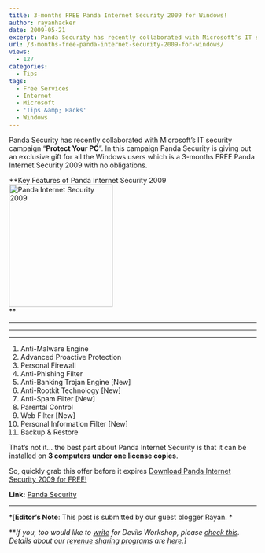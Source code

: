 ```yaml
---
title: 3-months FREE Panda Internet Security 2009 for Windows!
author: rayanhacker
date: 2009-05-21
excerpt: Panda Security has recently collaborated with Microsoft’s IT security campaign “Protect Your PC”. In this campaign Panda Security is giving out an exclusive gift for all the Windows users which is a 3-months FREE Panda Internet Security 2009 with no obligations.
url: /3-months-free-panda-internet-security-2009-for-windows/
views:
  - 127
categories:
  - Tips
tags:
  - Free Services
  - Internet
  - Microsoft
  - 'Tips &amp; Hacks'
  - Windows
---
```

Panda Security has recently collaborated with Microsoft’s IT security campaign “**Protect Your PC**”. In this campaign Panda Security is giving out an exclusive gift for all the Windows users which is a 3-months FREE Panda Internet Security 2009 with no obligations.

**Key Features of Panda Internet Security 2009<img class="alignright size-full wp-image-9008" src="http://cdn.devilsworkshop.org/files/2009/05/panda2009.jpg" alt="Panda Internet Security 2009" width="211" height="250" />  
**

****

****

****

  1. <span style="font-weight: normal">Anti-Malware Engine </span>
  2. <span style="font-weight: normal">Advanced Proactive Protection </span>
  3. <span style="font-weight: normal">Personal Firewall </span>
  4. <span style="font-weight: normal">Anti-Phishing Filter </span>
  5. <span style="font-weight: normal">Anti-Banking Trojan Engine [New] </span>
  6. <span style="font-weight: normal">Anti-Rootkit Technology [New] </span>
  7. <span style="font-weight: normal">Anti-Spam Filter [New] </span>
  8. <span style="font-weight: normal">Parental Control </span>
  9. <span style="font-weight: normal">Web Filter [New] </span>
 10. <span style="font-weight: normal">Personal Information Filter [New] </span>
 11. <span style="font-weight: normal">Backup & Restore</span>

That’s not it&#8230; the best part about Panda Internet Security is that it can be installed on **3 computers under one license copies**.

So, quickly grab this offer before it expires <a href="http://acs.pandasoftware.com/marketing/promo/IS09MICRO.exe" onclick="_gaq.push(['_trackEvent', 'outbound-article', 'http://acs.pandasoftware.com/marketing/promo/IS09MICRO.exe', 'Download  Panda Internet Security 2009 for FREE!']);" >Download Panda Internet Security 2009 for FREE!</a>

**Link:** <a href="http://www.pandasecurity.com/promotions/microsoft/" onclick="_gaq.push(['_trackEvent', 'outbound-article', 'http://www.pandasecurity.com/promotions/microsoft/', 'Panda  Security']);" >Panda Security</a>

* * *

*[**Editor&#8217;s Note**: This post is submitted by our guest blogger Rayan. *</p> 

***If you, too would like to [write][1] for Devils Workshop, please [check this][1]. Details about our [revenue sharing programs][1] are [here][1].]*

 [1]: http://devilsworkshop.org/join-dw/
